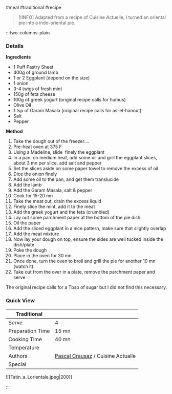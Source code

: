 #meal #traditional #recipe

> [!INFO]
> Adapted from a recipe of Cuisine Actuelle, I turned an oriental pie into a indo-oriental pie.

:::two-columns-plain

### Details
**Ingredients**

- 1 Puff Pastry Sheet
- 400g of ground lamb
- 1 or 2 Eggplant (depend on the size)
- 1 onion
- 3-4 twigs of fresh mint
- 150g of feta cheese
- 100g of greek yogurt (original recipe calls for humus)
- Olive Oil
- 1 tsp of Garam Masala (original recipe calls for as-el-hanout)
- Salt
- Pepper


**Method**

1. Take the dough out of the freezer....
2. Pre-heat oven at 375 F
3. Using a Madeline, slide  finely the eggplant
4. In a pan, on medium heat, add some oil and grill the eggplant slices, about 3 mn per slice, add salt and pepper
5. Set the slices aside on some paper towel to remove the excess of oil
6. Dice the onion finely
7. Add some oil to the pan, and get them translucide
8. Add the lamb
9. Add the Garam Masala, salt & pepper
10. Cook for 15-20 mn
11. Take the meat out, drain the excess liquid
12. Finely slice the mint, add it to the meat
13. Add the greek yogurt and the feta (crumbled)
14. Lay out some parchment paper at the bottom of the pie dish
15. Oil the paper
16. Add the sliced eggplant in a nice pattern, make sure that slightly overlap
17. Add the meat mixture
18. Now lay your dough on top, ensure the sides are well tucked inside the dish/plate
19. Poke the dough
20. Place in the oven for 30 mn
21. Once done, turn the oven to broil and grill the pie for another 10 mn (watch it)
22. Take out from the over in a plate, remove the parchment paper and serve

  

The original recipe calls for a Tbsp of sugar but I did not find this necessary.




### Quick View
| Traditional      |                                                |
| ---------------- | ---------------------------------------------- |
| Serve            | 4                                              |
| Preparation Time | 15 mn                                          |
| Cooking Time     | 40 mn                                          |
| Temperature      |                                                |
| Authors          | [Pascal Crausaz](mailto:pascal@askpascal.com) / Cuisine Actualle |
| Special          |                                                |

![[Tatin_a_Lorientale.jpeg|200]]

:::

